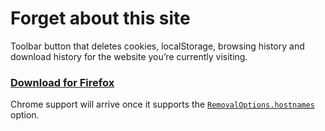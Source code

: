 # Forget about this site

Toolbar button that deletes cookies, localStorage, browsing history and download history for the website you’re currently visiting.

### [Download for Firefox](https://addons.mozilla.org/addon/forget-about-this-site/)

Chrome support will arrive once it supports the [`RemovalOptions.hostnames`](https://developer.mozilla.org/en-US/docs/Mozilla/Add-ons/WebExtensions/API/browsingData/RemovalOptions) option.
